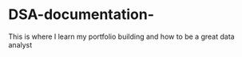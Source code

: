 # DSA-documentation-
This is where I learn my portfolio building and how to be a great data analyst 
